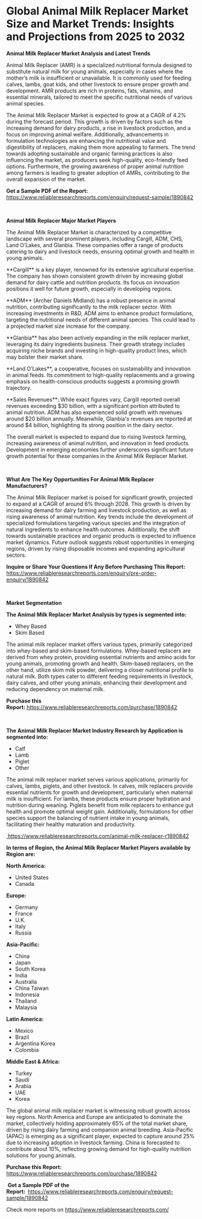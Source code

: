 <p><h1>Global Animal Milk Replacer Market Size and Market Trends: Insights and Projections from 2025 to 2032</h1></p><p><strong>Animal Milk Replacer Market Analysis and Latest Trends</strong></p>
<p><p>Animal Milk Replacer (AMR) is a specialized nutritional formula designed to substitute natural milk for young animals, especially in cases where the mother’s milk is insufficient or unavailable. It is commonly used for feeding calves, lambs, goat kids, and other livestock to ensure proper growth and development. AMR products are rich in proteins, fats, vitamins, and essential minerals, tailored to meet the specific nutritional needs of various animal species.</p><p>The Animal Milk Replacer Market is expected to grow at a CAGR of 4.2% during the forecast period. This growth is driven by factors such as the increasing demand for dairy products, a rise in livestock production, and a focus on improving animal welfare. Additionally, advancements in formulation technologies are enhancing the nutritional value and digestibility of replacers, making them more appealing to farmers. The trend towards adopting sustainable and organic farming practices is also influencing the market, as producers seek high-quality, eco-friendly feed options. Furthermore, the growing awareness of proper animal nutrition among farmers is leading to greater adoption of AMRs, contributing to the overall expansion of the market.</p></p>
<p><strong>Get a Sample PDF of the Report:&nbsp;</strong> <a href="https://www.reliableresearchreports.com/enquiry/request-sample/1890842?utm_campaign=2002&utm_medium=2&utm_source=Github&utm_content=ia&utm_term=15022025&utm_id=animal-milk-replacer">https://www.reliableresearchreports.com/enquiry/request-sample/1890842</a></p>
<p>&nbsp;</p>
<p><strong>Animal Milk Replacer Major Market Players</strong></p>
<p><p>The Animal Milk Replacer Market is characterized by a competitive landscape with several prominent players, including Cargill, ADM, CHS, Land O’Lakes, and Glanbia. These companies offer a range of products catering to dairy and livestock needs, ensuring optimal growth and health in young animals.</p><p>**Cargill** is a key player, renowned for its extensive agricultural expertise. The company has shown consistent growth driven by increasing global demand for dairy cattle and nutrition products. Its focus on innovation positions it well for future growth, especially in developing regions.</p><p>**ADM** (Archer Daniels Midland) has a robust presence in animal nutrition, contributing significantly to the milk replacer sector. With increasing investments in R&D, ADM aims to enhance product formulations, targeting the nutritional needs of different animal species. This could lead to a projected market size increase for the company.</p><p>**Glanbia** has also been actively expanding in the milk replacer market, leveraging its dairy ingredients business. Their growth strategy includes acquiring niche brands and investing in high-quality product lines, which may bolster their market share.</p><p>**Land O’Lakes**, a cooperative, focuses on sustainability and innovation in animal feeds. Its commitment to high-quality replacements and a growing emphasis on health-conscious products suggests a promising growth trajectory.</p><p>**Sales Revenues**: While exact figures vary, Cargill reported overall revenues exceeding $30 billion, with a significant portion attributed to animal nutrition. ADM has also experienced solid growth with revenues around $20 billion annually. Meanwhile, Glanbia's revenues are reported at around $4 billion, highlighting its strong position in the dairy sector.</p><p>The overall market is expected to expand due to rising livestock farming, increasing awareness of animal nutrition, and innovation in feed products. Development in emerging economies further underscores significant future growth potential for these companies in the Animal Milk Replacer Market.</p></p>
<p>&nbsp;</p>
<p><strong>What Are The Key Opportunities For Animal Milk Replacer Manufacturers?</strong></p>
<p><p>The Animal Milk Replacer market is poised for significant growth, projected to expand at a CAGR of around 6% through 2028. This growth is driven by increasing demand for dairy farming and livestock production, as well as rising awareness of animal nutrition. Key trends include the development of specialized formulations targeting various species and the integration of natural ingredients to enhance health outcomes. Additionally, the shift towards sustainable practices and organic products is expected to influence market dynamics. Future outlook suggests robust opportunities in emerging regions, driven by rising disposable incomes and expanding agricultural sectors.</p></p>
<p><strong>Inquire or Share Your Questions If Any Before Purchasing This Report:</strong> <a href="https://www.reliableresearchreports.com/enquiry/pre-order-enquiry/1890842?utm_campaign=2002&utm_medium=2&utm_source=Github&utm_content=ia&utm_term=15022025&utm_id=animal-milk-replacer">https://www.reliableresearchreports.com/enquiry/pre-order-enquiry/1890842</a></p>
<p>&nbsp;</p>
<p><strong>Market Segmentation</strong></p>
<p><strong>The Animal Milk Replacer Market Analysis by types is segmented into:</strong></p>
<p><ul><li>Whey Based</li><li>Skim Based</li></ul></p>
<p><p>The animal milk replacer market offers various types, primarily categorized into whey-based and skim-based formulations. Whey-based replacers are derived from whey protein, providing essential nutrients and amino acids for young animals, promoting growth and health. Skim-based replacers, on the other hand, utilize skim milk powder, delivering a closer nutritional profile to natural milk. Both types cater to different feeding requirements in livestock, dairy calves, and other young animals, enhancing their development and reducing dependency on maternal milk.</p></p>
<p><strong>Purchase this Report:&nbsp;</strong><a href="https://www.reliableresearchreports.com/purchase/1890842?utm_campaign=2002&utm_medium=2&utm_source=Github&utm_content=ia&utm_term=15022025&utm_id=animal-milk-replacer">https://www.reliableresearchreports.com/purchase/1890842</a></p>
<p>&nbsp;</p>
<p><strong>The Animal Milk Replacer Market Industry Research by Application is segmented into:</strong></p>
<p><ul><li>Calf</li><li>Lamb</li><li>Piglet</li><li>Other</li></ul></p>
<p><p>The animal milk replacer market serves various applications, primarily for calves, lambs, piglets, and other livestock. In calves, milk replacers provide essential nutrients for growth and development, particularly when maternal milk is insufficient. For lambs, these products ensure proper hydration and nutrition during weaning. Piglets benefit from milk replacers to enhance gut health and promote optimal weight gain. Additionally, formulations for other species support the balancing of nutrient intake in young animals, facilitating their healthy maturation and productivity.</p></p>
<p><a href="https://www.reliableresearchreports.com/animal-milk-replacer-r1890842?utm_campaign=2002&utm_medium=2&utm_source=Github&utm_content=ia&utm_term=15022025&utm_id=animal-milk-replacer">&nbsp;https://www.reliableresearchreports.com/animal-milk-replacer-r1890842</a></p>
<p><strong>In terms of Region, the Animal Milk Replacer Market Players available by Region are:</strong></p>
<p>
    <p> <strong> North America: </strong>
        <ul>
            <li>United States</li>
            <li>Canada</li>
        </ul>
        </p> 
    <p> <strong> Europe: </strong>
        <ul>
            <li>Germany</li>
            <li>France</li>
            <li>U.K.</li>
            <li>Italy</li>
            <li>Russia</li>
        </ul>
        </p> 
    <p> <strong> Asia-Pacific: </strong>
        <ul>
            <li>China</li>
            <li>Japan</li>
            <li>South Korea</li>
            <li>India</li>
            <li>Australia</li>
            <li>China Taiwan</li>
            <li>Indonesia</li>
            <li>Thailand</li>
            <li>Malaysia</li>
        </ul>
        </p> 
    <p> <strong> Latin America: </strong>
        <ul>
            <li>Mexico</li>
            <li>Brazil</li>
            <li>Argentina Korea</li>
            <li>Colombia</li>
        </ul>
        </p> 
    <p> <strong> Middle East & Africa: </strong>
        <ul>
            <li>Turkey</li>
            <li>Saudi</li>
            <li>Arabia</li>
            <li>UAE</li>
            <li>Korea</li>
        </ul>
    </p>
    </p>
<p><p>The global animal milk replacer market is witnessing robust growth across key regions. North America and Europe are anticipated to dominate the market, collectively holding approximately 65% of the total market share, driven by rising dairy farming and companion animal breeding. Asia-Pacific (APAC) is emerging as a significant player, expected to capture around 25% due to increasing adoption in livestock farming. China is forecasted to contribute about 10%, reflecting growing demand for high-quality nutrition solutions for young animals.</p></p>
<p><strong>Purchase this Report: </strong><a href="https://www.reliableresearchreports.com/purchase/1890842?utm_campaign=2002&utm_medium=2&utm_source=Github&utm_content=ia&utm_term=15022025&utm_id=animal-milk-replacer">https://www.reliableresearchreports.com/purchase/1890842</a></p>
<p>&nbsp;<strong>Get a Sample PDF of the Report:&nbsp;&nbsp;</strong><a href="https://www.reliableresearchreports.com/enquiry/request-sample/1890842?utm_campaign=2002&utm_medium=2&utm_source=Github&utm_content=ia&utm_term=15022025&utm_id=animal-milk-replacer">https://www.reliableresearchreports.com/enquiry/request-sample/1890842</a></p>
<p><strong></strong></p>
<p>Check more reports on <a href="https://www.reliableresearchreports.com/?utm_campaign=2002&utm_medium=2&utm_source=Github&utm_content=ia&utm_term=15022025&utm_id=animal-milk-replacer">https://www.reliableresearchreports.com/</a></p>